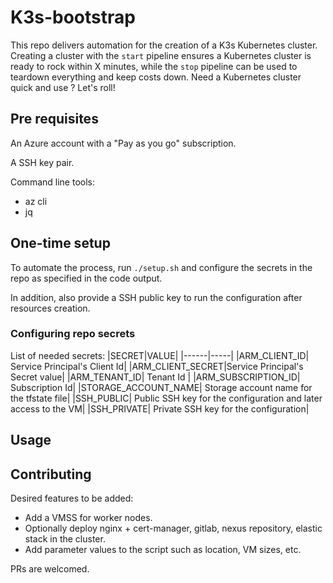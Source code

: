 # K3s-bootstrap

This repo delivers automation for the creation of a K3s Kubernetes cluster. Creating a cluster with the `start` pipeline ensures a Kubernetes cluster is ready to rock within X minutes, while the `stop` pipeline can be used to teardown everything and keep costs down. Need a Kubernetes cluster quick and use ? Let's roll!

## Pre requisites

An Azure account with a "Pay as you go" subscription.

A SSH key pair.

Command line tools:
* az cli
* jq

## One-time setup

To automate the process, run `./setup.sh` and configure the secrets in the repo as specified in the code output.

In addition, also provide a SSH public key to run the configuration after resources creation.

### Configuring repo secrets

List of needed secrets:
|SECRET|VALUE|
|------|-----|
|ARM_CLIENT_ID| Service Principal's Client Id|
|ARM_CLIENT_SECRET|Service Principal's Secret value|
|ARM_TENANT_ID| Tenant Id |
|ARM_SUBSCRIPTION_ID| Subscription Id|
|STORAGE_ACCOUNT_NAME| Storage account name for the tfstate file|
|SSH_PUBLIC| Public SSH key for the configuration and later access to the VM|
|SSH_PRIVATE| Private SSH key for the configuration|

## Usage

## Contributing

Desired features to be added:
* Add a VMSS for worker nodes.
* Optionally deploy nginx + cert-manager, gitlab, nexus repository, elastic stack in the cluster.
* Add parameter values to the script such as location, VM sizes, etc.

PRs are welcomed.